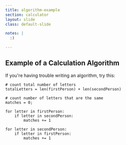 ```yaml
---
title: algorithm-example
section: calculator
layout: slide
class: default-slide

notes: |
  :)

---
```


## Example of a Calculation Algorithm

If you're having trouble writing an algorithm, try this:

	# count total number of letters
	totalLetters = len(firstPerson) + len(secondPerson)

	# count number of letters that are the same
	matches = 0;

	for letter in firstPerson:
	    if letter in secondPerson:
	        matches += 1

	for letter in secondPerson: 
	    if letter in firstPerson:
        	matches += 1
